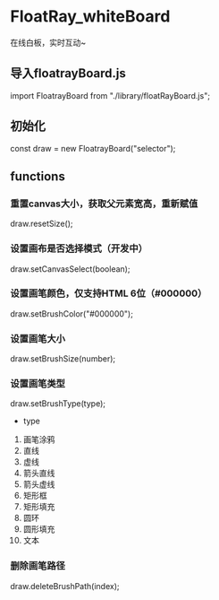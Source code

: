 # FloatRay_whiteBoard
在线白板，实时互动~

## 导入floatrayBoard.js
import FloatrayBoard from "./library/floatRayBoard.js";

## 初始化
const draw = new FloatrayBoard("selector");

## functions
### 重置canvas大小，获取父元素宽高，重新赋值
draw.resetSize();
### 设置画布是否选择模式（开发中）
draw.setCanvasSelect(boolean);
### 设置画笔颜色，仅支持HTML 6位（#000000）
draw.setBrushColor("#000000");
### 设置画笔大小
draw.setBrushSize(number);
### 设置画笔类型
draw.setBrushType(type);
* type
1. 画笔涂鸦
2. 直线
3. 虚线
4. 箭头直线
5. 箭头虚线
6. 矩形框
7. 矩形填充
8. 圆环
9. 圆形填充
10. 文本
### 删除画笔路径
draw.deleteBrushPath(index);